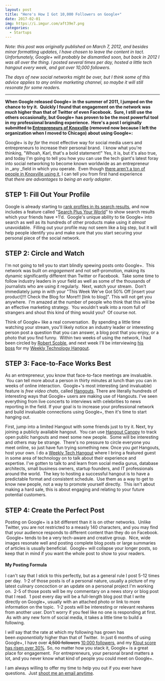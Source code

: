 ```yaml
---
layout: post
title: "Here's How I Got 10,000 Followers on Google+"
date: 2017-02-01
img: https://i.imgur.com/aft39e7.png
categories:
  - Startups
---
```

*Note: this post was originally published on March 7, 2012, and besides minor formatting updates, I have chosen to leave the content in tact. Unfortunately, Google+ will probably be dismantled soon, but back in 2012 I was all over the thing. I posted several times per day, hosted a little tech hangout every week, and got over 10,000 followers.*

*The days of new social networks might be over, but I think some of this advice applies to any online marketing channel, so maybe it will still resonate for some readers.*

-----

**When Google released Google+ in the summer of 2011, I jumped on the chance to try it.  Quickly I found that engagement on the network was _much_ higher than that of Twitter of even Facebook.  Sure, I still use the others occasionally, but Google+ has proven to be the most powerful tool in my professional branding experience.  Here's a post I originally submitted to [Entrepreneurs of Knoxville](http://www.eokhq.com/) (removed now because I left the organization when I moved to Chicago) about using Google+:** 

Google+ is *by far* the most effective way for social media users and entrepreneurs to increase their personal brand.  I know what you're thinking, "Whoah, Karl, that's a bold statement!" Yes, it is, but it's also true, and today I'm going to tell you how you can use the tech giant's latest foray into social networking to become known worldwide as an entrepreneur in _any _field in which you operate.  Even though [there aren't a ton of people in Knoxville using it](https://plus.google.com/101080316492181821858/posts/UNzSrFqDXuU), I can tell you from first hand experience that *there are advantages to being an early adopter*.

## STEP 1: Fill Out Your Profile
Google is already starting to [rank profiles in its search results](http://www.blindfiveyearold.com/google-plus-seo), and now includes a feature called "[Search Plus Your World](http://www.google.com/insidesearch/plus.html)" to show search results which your friends have +1'd.  Google's unique ability to tie Google+ into search as well as its hundreds of other products make using it _almost_ unavoidable.  Filling out your profile may not seem like a big step, but it will help people identify you and make sure that you start securing your personal piece of the social network. 

## STEP 2: Circle and Watch 
I'm not going to tell you to start blindly spewing posts onto Google+.  This network was built on _engagement_ and not self-promotion, making its dynamic significantly different than Twitter or Facebook.  Take some time to follow industry leaders in your field as well as some of the thousands of journalists who are using it regularly.  Next, watch your stream.  Don't immediately jump in with your "This Week We've Got 50% Off [insert your product]!!! Check the Blog for More!!! [link to blog]". This will not get you anywhere.  I'm amazed at the number of people who think that this will be an effective marketing strategy.  You wouldn't walk into a room full of strangers and shout this kind of thing would you?  Of course not.

Think of Google+ like a real conversation.  By spending a little time watching your stream, you'll likely notice an industry leader or interesting person post a question that you can answer, a blog post that you enjoy, or a photo that you find funny.  Within two weeks of using the network, I had been circled by [Robert Scoble](https://plus.google.com/111091089527727420853/posts), and next week I'll be interviewing [his boss](https://plus.google.com/112398515632347301349/posts) for my [Weekly Technology Hangout](https://plus.google.com/101080316492181821858/posts/GuJQYh6aLH9).

## STEP 3: Face-to-Face Works Best
As an entrepreneur, you know that face-to-face meetings are invaluable.  You can tell more about a person in thirty minutes at lunch than you can in weeks of online interaction.  Google+'s most interesting (and invaluable) feature is _free video chats_, called [Hangouts](http://www.youtube.com/watch?v=QN38vHZjWXw). There are literally hundreds of interesting ways that Google+ users are making use of Hangouts. I've seen everything from live concerts to interviews with celebrities to news reporting in the field. If your goal is to increase your professional network and build invaluable connections using Google+, then it's time to start hanging out.

First, jump into a limited Hangout with some friends just to try it. Next, try joining a publicly available hangout.  You can use [Hangout Canopy](https://plus.google.com/115063434129506153403/posts) to track open public hangouts and meet some new people.  Some will be interesting and others may be strange.  There's no pressure to circle everyone you meet online, so just have fun trying something new. Once you _get_ Hangouts, host your own. I do a [Weekly Tech Hangout](https://plus.google.com/101080316492181821858/posts) where I bring a featured guest in some area of technology on to talk about their experience and expertise. I've gotten to talk to and learn from social media gurus, database architects, small business owners, startup founders, and IT professionals around the world.  The key to hosting a successful hangout is to have a predictable format and consistent schedule.  Use them as a way to get to know new people, not a way to promote yourself directly.  This isn't about making a hard sale, this is about engaging and relating to your future potential customers. 

## STEP 4: Create the Perfect Post
Posting on Google+ is a bit different than it is on other networks.  Unlike Twitter, you are not restricted to a measly 140 characters, and you may find that your audience responds to different content than they do on Facebook.  Google+ tends to be a very tech-aware and creative group.  Nice, wide images resonate well and posting complete blog posts or large summaries of articles is usually beneficial.  Google+ will collapse your longer posts, so keep that in mind if you want the whole post to show to your readers. 

#### My Posting Formula 
I can't say that I stick to this perfectly, but as a general rule I post 5-12 times per day.  1-2 of those posts is of a personal nature, usually a picture of my latest culinary concoction or an update on a personal project I'm working on.  2-5 of those posts will be my commentary on a news story or blog post that I read.  1 post every day will be a full-length blog post that I write directly on Google+, usually with an attached photo or link to more information on the topic.  1-2 posts will be interesting or relevant reshares from another user. Don't worry if you feel like no one is responding at first.  As with any new form of social media, it takes a little time to build a following.  

I _will_ say that the rate at which my following has grown has been _exponentially_ higher than that of Twitter.  In just 6 months of using Google+, I have over <del>4,500 followers</del> [10,000 followers](https://plus.google.com/101080316492181821858/posts), and my [Klout score has risen over 30%](http://klout.com/#/karllhughes). So, no matter how you stack it, Google+ is a great place for engagement.  For entrepreneurs, your personal brand matters a lot, and you never know what kind of people you could meet on Google+.  

I am always willing to offer my time to help you out if you ever have questions.  Just [shoot me an email anytime](mailto:khughes.me@gmail.com).
